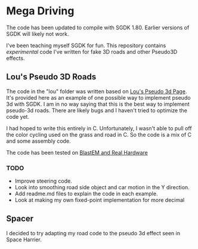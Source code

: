 # Mega Driving
The code has been updated to compile with SGDK 1.80.   Earlier versions of SGDK will 
likely not work.

I've been teaching myself SGDK for fun.  This repository contains *experimental* code I've 
written for fake 3D roads and other Pseudo3D effects.

## Lou's Pseudo 3D Roads
The code in the "lou" folder was 
written based on [Lou's Pseudo 3d Page](http://www.extentofthejam.com/pseudo/).  It's 
provided here as an example of one possible way to implement pseudo 3d with SGDK.  I am in 
no way saying that this is the best way to implement pseudo-3d roads.  There are likely 
bugs and I haven't tried to optimize the code yet.


I had hoped to write this entirely in C.  Unfortunately, I wasn't able to pull off the color 
cycling used on the grass and road in C.  So the code is a mix of C and some assembly code.

The code has been tested on [BlastEM and Real Hardware](https://youtu.be/p99XATFhSpo)

### TODO
* Improve steering code.
* Look into smoothing road side object and car motion in the Y direction.
* Add readme.md files to explain the code in each example.
* Look at making my own fixed-point implementation for more decimal   


## Spacer
I decided to try adapting my road code to the pseudo 3d effect seen in Space Harrier.
